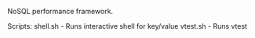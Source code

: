 
NoSQL performance framework.

Scripts:
  shell.sh - Runs interactive shell for key/value
  vtest.sh - Runs vtest

